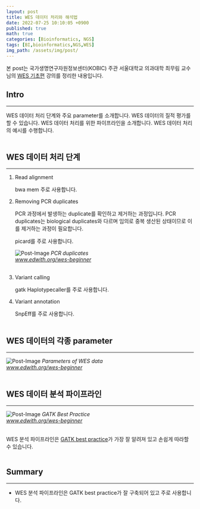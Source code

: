 ```yaml
---
layout: post
title: WES 데이터 처리와 해석법
date: 2022-07-25 10:10:05 +0900
published: true
math: true
categories: [Bioinformatics, NGS]
tags: [BI,bioinformatics,NGS,WES]
img_path: /assets/img/post/
---
```


본 post는 국가생명연구자원정보센터(KOBIC) 주관 서울대학교 의과대학 최무림 교수님의 [WES 기초편](https://www.edwith.org/wes-beginner/, "WES 기초편") 강의를 정리한 내용입니다.

## Intro
***

WES 데이터 처리 단계와 주요 parameter를 소개합니다. WES 데이터의 질적 평가를 할 수 있습니다. WES 데이터 처리를 위한 파이프라인을 소개합니다. WES 데이터 처리의 예시를 수행합니다.
<br><br>


## WES 데이터 처리 단계
***

1. Read alignment

    bwa mem 주로 사용합니다.

2. Removing PCR duplicates

    PCR 과정에서 발생하는 duplicate를 확인하고 제거하는 과정입니다. PCR duplicates는 biological duplicates와 다르며 임의로 중복 생산된 상태이므로 이를 제거하는 과정이 필요합니다.

    picard를 주로 사용합니다.

    ![Post-Image](WES-PCR.png)
 _PCR duplicates<br>
 www.edwith.org/wes-beginner_
<br><br>


3. Variant calling

    gatk Haplotypecaller를 주로 사용합니다.

4. Variant annotation

    SnpEff를 주로 사용합니다.
<br><br>


## WES 데이터의 각종 parameter
***

![Post-Image](WES-parameter.png)
 _Parameters of WES data<br>
 www.edwith.org/wes-beginner_
<br><br>


## WES 데이터 분석 파이프라인
***

![Post-Image](WES-gatkbestpractice.png)
 _GATK Best Practice<br>
 www.edwith.org/wes-beginner_
<br><br>


WES 분석 파이프라인은 [GATK best practice](https://gatk.broadinstitute.org/hc/en-us/articles/360035535932-Germline-short-variant-discovery-SNPs-Indels-, "GATK best practice")가 가장 잘 알려져 있고 손쉽게 따라할 수 있습니다.
<br><br>


## Summary
***

* WES 분석 파이프라인은 GATK best practice가 잘 구축되어 있고 주로 사용합니다.